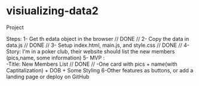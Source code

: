# visiualizing-data2
Project 

Steps:
    1- Get th edata object in the browser   // DONE // 
    2- Copy the data in data.js // DONE //
    3- Setup index.html, main.js, and style.css // DONE //
    4- Story: I'm in a poker club, their website should list the new members (pics,name, some information)
    5- MVP :    
        -Title: New Members List // DONE //
        -One card with pics + name(with Captitalization) + DOB + Some Styling
    6-Other features as buttons, or add a landing page or deploy on GitHub
